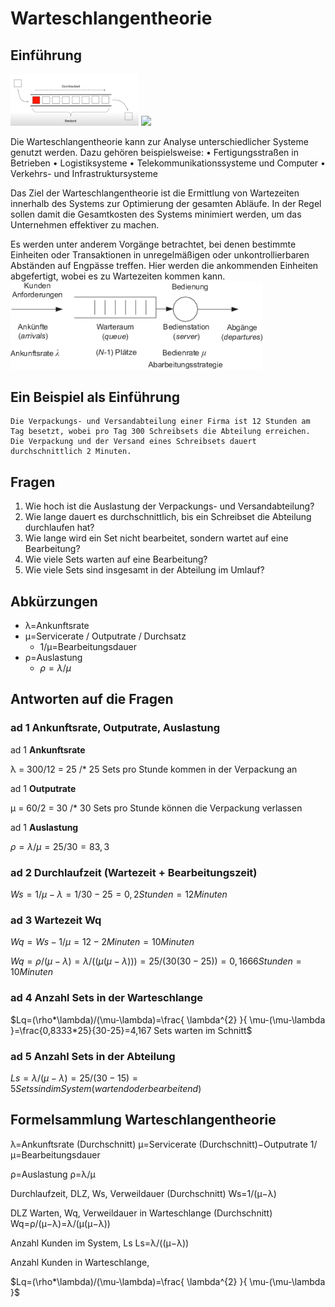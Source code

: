 # Warteschlangentheorie

## Einführung

<img src="assets/Warteschlangentheorie.assets/Warteschlange.png" style="zoom: 20%;" />

<img src="https://render.githubusercontent.com/render/math?math=Auslastung=\rho=\lambda/\mu"/>

Die Warteschlangentheorie kann zur Analyse unterschiedlicher Systeme genutzt werden. Dazu gehören beispielsweise:
	• Fertigungsstraßen in Betrieben
	• Logistiksysteme
	• Telekommunikationssysteme und Computer
	• Verkehrs- und Infrastruktursysteme

Das Ziel der Warteschlangentheorie ist die Ermittlung von Wartezeiten innerhalb des Systems zur Optimierung der gesamten Abläufe. In der Regel sollen damit die Gesamtkosten des Systems minimiert werden, um das Unternehmen effektiver zu machen. 

Es werden unter anderem Vorgänge betrachtet, bei denen bestimmte Einheiten oder Transaktionen in unregelmäßigen oder unkontrollierbaren Abständen auf Engpässe treffen. Hier werden die ankommenden Einheiten abgefertigt, wobei es zu Wartezeiten kommen kann.
<img src="assets/Warteschlangentheorie.assets/Warteschlange_1.png" alt="Warteschlange_1" style="zoom: 90%;" />

## Ein Beispiel als Einführung

```
Die Verpackungs- und Versandabteilung einer Firma ist 12 Stunden am Tag besetzt, wobei pro Tag 300 Schreibsets die Abteilung erreichen. Die Verpackung und der Versand eines Schreibsets dauert durchschnittlich 2 Minuten. 
```

 

## Fragen

1. Wie hoch ist die Auslastung der Verpackungs- und Versandabteilung? 
2. Wie lange dauert es durchschnittlich, bis ein Schreibset die Abteilung durchlaufen hat? 
3. Wie lange wird ein Set nicht bearbeitet, sondern wartet auf eine Bearbeitung? 
4. Wie viele Sets warten auf eine Bearbeitung? 
5. Wie viele Sets sind insgesamt in der Abteilung im Umlauf? 



## Abkürzungen

- λ=Ankunftsrate 
- μ=Servicerate / Outputrate / Durchsatz
  - 1/μ=Bearbeitungsdauer
- ρ=Auslastung
  -  $\rho=\lambda/\mu$






## Antworten auf die Fragen  

### ad 1  Ankunftsrate, Outputrate, Auslastung

ad 1 **Ankunftsrate**

 λ = 300/12 = 25 /* 25 Sets pro Stunde kommen in der Verpackung an

ad 1 **Outputrate**

μ = 60/2 = 30 /* 30 Sets pro Stunde können die Verpackung verlassen 

ad 1 **Auslastung**

$\rho=\lambda/\mu=25/30=83,3% Auslastung$




### ad 2 Durchlaufzeit (Wartezeit + Bearbeitungszeit)

$Ws=1/\mu-\lambda=1/30-25=0,2 Stunden = 12 Minuten$



### ad 3 Wartezeit Wq

$Wq=Ws-1/\mu=12-2 Minuten = 10 Minuten$

$Wq=\rho/(\mu-\lambda)= \lambda/((\mu(\mu-\lambda)))=25/(30(30-25))=0,1666 Stunden = 10 Minuten$



### ad 4 Anzahl Sets in der Warteschlange

$Lq=(\rho*\lambda)/(\mu-\lambda)=\frac{ \lambda^{2} }{ \mu-(\mu-\lambda }=\frac{0,8333*25}{30-25}=4,167 Sets warten im Schnitt$



### ad 5 Anzahl Sets in der Abteilung

$Ls=\lambda/(\mu-\lambda)=25/(30-15)=5 Sets sind im System (wartend oder bearbeitend)$



## **Formelsammlung Warteschlangentheorie**

λ=Ankunftsrate (Durchschnitt)
μ=Servicerate (Durchschnitt)−Outputrate
1/μ=Bearbeitungsdauer

ρ=Auslastung
ρ=λ/μ

Durchlaufzeit, DLZ, Ws, Verweildauer (Durchschnitt) 
Ws=1/(μ−λ)

DLZ Warten, Wq, Verweildauer in Warteschlange (Durchschnitt) 
Wq=ρ/(μ−λ)=λ/(μ(μ−λ)) 


Anzahl Kunden im System, Ls
Ls=λ/((μ−λ))

Anzahl Kunden in Warteschlange, 

$Lq=(\rho*\lambda)/(\mu-\lambda)=\frac{ \lambda^{2} }{ \mu-(\mu-\lambda }$



